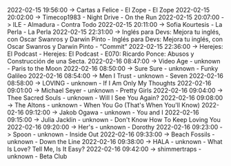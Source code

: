 2022-02-15 19:56:00 -> Cartas a Felice - El Zope - El Zope
2022-02-15 20:02:00 -> Timecop1983 - Night Drive - On the Run
2022-02-15 20:07:00 -> ILE - Almadura - Contra Todo
2022-02-15 20:11:00 -> Sofia Kourtesis - La Perla - La Perla
2022-02-15 22:31:00 -> Inglés para Devs: Mejora tu inglés, con Oscar Swanros y Darwin Pinto - Inglés para Devs: Mejora tu inglés, con Oscar Swanros y Darwin Pinto - “Commit”
2022-02-15 22:36:00 -> Herejes: El Podcast - Herejes: El Podcast - E070: Ricardo Ponce: Abusos y Construcción de una Secta.
2022-02-16 08:47:00 -> Video Age - unknown - Paris to the Moon
2022-02-16 08:50:00 -> Sure Sure - unknown - Funky Galileo
2022-02-16 08:54:00 -> Men I Trust - unknown - Seven
2022-02-16 08:58:00 -> LOVING - unknown - If I Am Only My Thoughts
2022-02-16 09:01:00 -> Michael Seyer - unknown - Pretty Girls
2022-02-16 09:04:00 -> Thee Sacred Souls - unknown - Will I See You Again?
2022-02-16 09:08:00 -> The Altons - unknown - When You Go (That's When You'll Know)
2022-02-16 09:12:00 -> Jakob Ogawa - unknown - You and I
2022-02-16 09:15:00 -> Julia Jacklin - unknown - Don't Know How To Keep Loving You
2022-02-16 09:20:00 -> Her's - unknown - Dorothy
2022-02-16 09:23:00 -> Spoon - unknown - Inside Out
2022-02-16 09:33:00 -> Beach Fossils - unknown - Down the Line
2022-02-16 09:38:00 -> HALA - unknown - What Is Love? Tell Me, Is It Easy?
2022-02-16 09:42:00 -> shimmertraps - unknown - Beta Club
